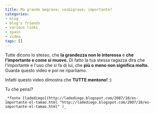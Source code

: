 ```yaml
---
title: Ma grande &egrave; cos&igrave; importante?
categories:
- blog
- blog's friends
- various links
- spain
- video
tags: []
---
```

Tutte dicono lo stesso, che **la grandezza non le interessa** e **che
l'importante e come si muove.** Di fatto la tua stessa ragazza dira che
l'importante e l'uso che si fa di lui, che **più o meno non significa molto.**  
Guarda questo video e poi ne riparliamo.  

Infatti questo video dimostra che **TUTTE mentono!** :)

  
Tu che pensi?

    
    
    _*fonte [ladediego](http://ladediego.blogspot.com/2007/10/es-importante-el-tamao.html "http://ladediego.blogspot.com/2007/10/es-importante-el-tamao.html" )_

